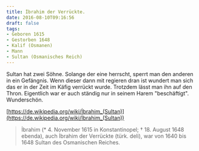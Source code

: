 ```yaml
---
title: İbrahim der Verrückte.
date: 2016-08-10T09:16:56
draft: false
tags:
- Geboren 1615
- Gestorben 1648
- Kalif (Osmanen)
- Mann
- Sultan (Osmanisches Reich)
---
```


Sultan hat zwei Söhne. Solange der eine herrscht, sperrt man den anderen in
ein Gefängnis. Wenn dieser dann mit regieren dran ist wundert man sich das
er in der Zeit im Käfig verrückt wurde. Trotzdem lässt man ihn auf den
Thron. Eigentlich war er auch ständig nur in seinem Harem "beschäftigt".
Wunderschön.

[https://de.wikipedia.org/wiki/İbrahim_(Sultan)](https://de.wikipedia.org/wiki/İbrahim_(Sultan))

> İbrahim (* 4. November 1615 in Konstantinopel; † 18. August 1648 ebenda),
> auch İbrahim der Verrückte (türk. deli), war von 1640 bis 1648 Sultan des
> Osmanischen Reiches.
